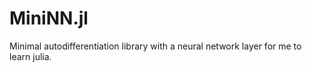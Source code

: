 # MiniNN.jl

Minimal autodifferentiation library with a neural network layer for me to learn julia.
